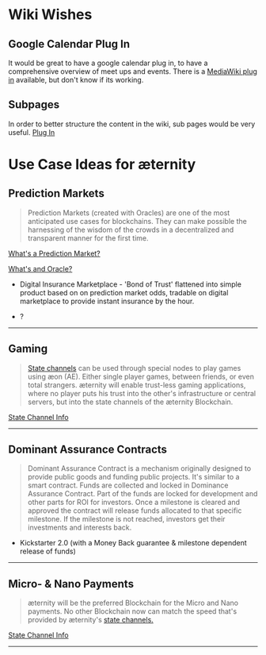 # Wiki Wishes
## Google Calendar Plug In

It would be great to have a google calendar plug in, to have a comprehensive overview of meet ups and events.
There is a [MediaWiki plug in](https://www.mediawikiwidgets.org/Google_Calendar) available, but don't know if its working.

## Subpages
In order to better structure the content in the wiki, sub pages would be very useful.
[Plug In](https://github.com/wikimedia/mediawiki-extensions-EditSubpages)

# Use Case Ideas for æternity
## Prediction Markets
> Prediction Markets (created with Oracles) are one of the most anticipated use cases for blockchains. They can make possible the harnessing of the wisdom of the crowds in a decentralized and transparent manner for the first time.

[What's a Prediction Market?](https://github.com/aeternity/testnet/wiki/Research-and-Theory#prediction-markets)

[What's and Oracle?](https://github.com/aeternity/testnet/wiki/Understanding-Aeternity#what-is-an-oracle)  

* Digital Insurance Marketplace - 'Bond of Trust' flattened into simple product based on on prediction market odds, tradable on digital marketplace to provide instant insurance by the hour.

* ?
***
## Gaming
> [State channels](https://github.com/aeternity/testnet/wiki/Research-and-Theory#state-channels) can be used through special nodes to play games using æon (AE). Either single player games, between friends, or even total strangers. æternity will enable trust-less gaming applications, where no player puts his trust into the other's infrastructure or central servers, but into the state channels of the æternity Blockchain.

[State Channel Info](https://github.com/aeternity/testnet/wiki/Research-and-Theory#state-channels)  

***  
## Dominant Assurance Contracts
> Dominant Assurance Contract is a mechanism originally designed to provide public goods and funding public projects.
It's similar to a smart contract. Funds are collected and locked in Dominance Assurance Contract. Part of the funds are locked for development and other parts for ROI for investors.
Once a milestone is cleared and approved the contract will release funds allocated to that specific milestone.
If the milestone is not reached, investors get their investments and interests back. 

* Kickstarter 2.0 (with a Money Back guarantee & milestone dependent release of funds)
  
***
## Micro- & Nano Payments
> æternity will be the preferred Blockchain for the Micro and Nano payments. No other Blockchain now can match the speed that's provided by æternity's [state channels.](https://github.com/aeternity/testnet/wiki/Research-and-Theory#state-channels)

[State Channel Info](https://github.com/aeternity/testnet/wiki/Research-and-Theory#state-channels)  

***